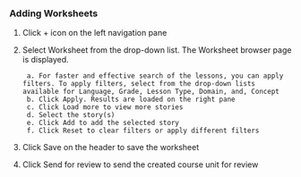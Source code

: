 ### Adding Worksheets
1. Click + icon on the left navigation pane 
2. Select Worksheet from the drop-down list. The Worksheet browser page is displayed.
		
        a. For faster and effective search of the lessons, you can apply filters. To apply filters, select from the drop-down lists available for Language, Grade, Lesson Type, Domain, and, Concept
		b. Click Apply. Results are loaded on the right pane
		c. Click Load more to view more stories
		d. Select the story(s) 
		e. Click Add to add the selected story
		f. Click Reset to clear filters or apply different filters
3. Click Save on the header to save the worksheet 
4. Click Send for review to send the created course unit for review
